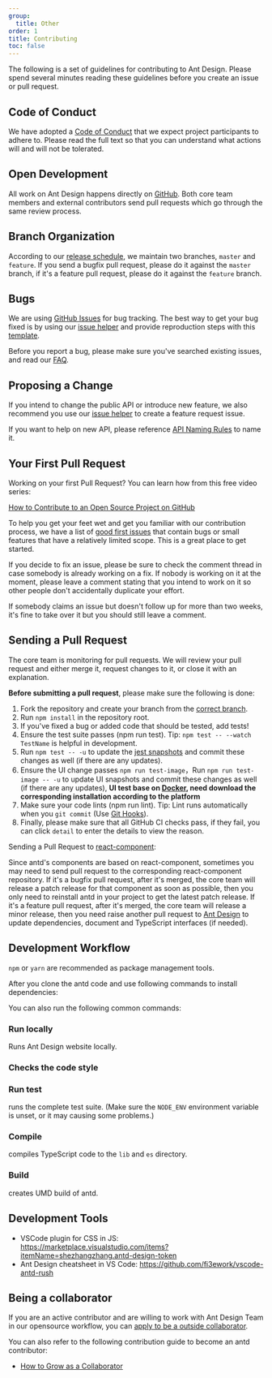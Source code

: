 ```yaml
---
group:
  title: Other
order: 1
title: Contributing
toc: false
---
```


The following is a set of guidelines for contributing to Ant Design. Please spend several minutes reading these guidelines before you create an issue or pull request.

## Code of Conduct

We have adopted a [Code of Conduct](https://github.com/ant-design/ant-design/blob/master/CODE_OF_CONDUCT.md) that we expect project participants to adhere to. Please read the full text so that you can understand what actions will and will not be tolerated.

## Open Development

All work on Ant Design happens directly on [GitHub](https://github.com/ant-design). Both core team members and external contributors send pull requests which go through the same review process.

## Branch Organization

According to our [release schedule](/changelog#release-schedule), we maintain two branches, `master` and `feature`. If you send a bugfix pull request, please do it against the `master` branch, if it's a feature pull request, please do it against the `feature` branch.

## Bugs

We are using [GitHub Issues](https://github.com/ant-design/ant-design/issues) for bug tracking. The best way to get your bug fixed is by using our [issue helper](http://new-issue.ant.design) and provide reproduction steps with this [template](https://u.ant.design/codesandbox-repro).

Before you report a bug, please make sure you've searched existing issues, and read our [FAQ](/docs/react/faq).

## Proposing a Change

If you intend to change the public API or introduce new feature, we also recommend you use our [issue helper](http://new-issue.ant.design) to create a feature request issue.

If you want to help on new API, please reference [API Naming Rules](https://github.com/ant-design/ant-design/wiki/API-Naming-rules) to name it.

## Your First Pull Request

Working on your first Pull Request? You can learn how from this free video series:

[How to Contribute to an Open Source Project on GitHub](https://egghead.io/courses/how-to-contribute-to-an-open-source-project-on-github)

To help you get your feet wet and get you familiar with our contribution process, we have a list of [good first issues](https://github.com/ant-design/ant-design/issues?q=is%3Aissue+is%3Aopen+label%3A%22good+first+issue%22) that contain bugs or small features that have a relatively limited scope. This is a great place to get started.

If you decide to fix an issue, please be sure to check the comment thread in case somebody is already working on a fix. If nobody is working on it at the moment, please leave a comment stating that you intend to work on it so other people don't accidentally duplicate your effort.

If somebody claims an issue but doesn't follow up for more than two weeks, it's fine to take over it but you should still leave a comment.

## Sending a Pull Request

The core team is monitoring for pull requests. We will review your pull request and either merge it, request changes to it, or close it with an explanation.

**Before submitting a pull request**, please make sure the following is done:

1. Fork the repository and create your branch from the [correct branch](#branch-organization).
2. Run `npm install` in the repository root.
3. If you've fixed a bug or added code that should be tested, add tests!
4. Ensure the test suite passes (npm run test). Tip: `npm test -- --watch TestName` is helpful in development.
5. Run `npm test -- -u` to update the [jest snapshots](https://jestjs.io/docs/snapshot-testing) and commit these changes as well (if there are any updates).
6. Ensure the UI change passes `npm run test-image`，Run `npm run test-image -- -u` to update UI snapshots and commit these changes as well (if there are any updates), **UI test base on [Docker](https://docs.docker.com/get-docker/), need download the corresponding installation according to the platform**
7. Make sure your code lints (npm run lint). Tip: Lint runs automatically when you `git commit` (Use [Git Hooks](https://git-scm.com/book/en/v2/Customizing-Git-Git-Hooks)).
8. Finally, please make sure that all GitHub CI checks pass, if they fail, you can click `detail` to enter the details to view the reason.

Sending a Pull Request to [react-component](https://github.com/react-component/):

Since antd's components are based on react-component, sometimes you may need to send pull request to the corresponding react-component repository. If it's a bugfix pull request, after it's merged, the core team will release a patch release for that component as soon as possible, then you only need to reinstall antd in your project to get the latest patch release. If it's a feature pull request, after it's merged, the core team will release a minor release, then you need raise another pull request to [Ant Design](https://github.com/ant-design/ant-design/) to update dependencies, document and TypeScript interfaces (if needed).

## Development Workflow

`npm` or `yarn` are recommended as package management tools.

After you clone the antd code and use following commands to install dependencies:

<InstallDependencies npm='$ npm install' yarn='$ yarn'></InstallDependencies>

You can also run the following common commands:

### Run locally

Runs Ant Design website locally.

<InstallDependencies npm='$ npm start' yarn='$ yarn start'></InstallDependencies>

### Checks the code style

<InstallDependencies npm='$ npm run lint' yarn='$ yarn lint'></InstallDependencies>

### Run test

runs the complete test suite. (Make sure the `NODE_ENV` environment variable is unset, or it may causing some problems.)

<InstallDependencies npm='$ npm test' yarn='$ yarn test'></InstallDependencies>

### Compile

compiles TypeScript code to the `lib` and `es` directory.

<InstallDependencies npm='$ npm run compile' yarn='$ yarn compile'></InstallDependencies>

### Build

creates UMD build of antd.

<InstallDependencies npm='$ npm run dist' yarn='$ yarn dist'></InstallDependencies>

## Development Tools

- VSCode plugin for CSS in JS: https://marketplace.visualstudio.com/items?itemName=shezhangzhang.antd-design-token
- Ant Design cheatsheet in VS Code: https://github.com/fi3ework/vscode-antd-rush

## Being a collaborator

If you are an active contributor and are willing to work with Ant Design Team in our opensource workflow, you can [apply to be a outside collaborator](https://github.com/ant-design/ant-design/wiki/Collaborators#how-to-apply-for-being-a-collaborator).

You can also refer to the following contribution guide to become an antd contributor:

- [How to Grow as a Collaborator](/docs/blog/to-be-collaborator)
